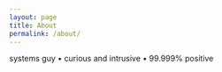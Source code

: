 ```yaml
---
layout: page
title: About
permalink: /about/
---
```


systems guy • curious and intrusive • 99.999% positive

